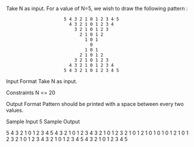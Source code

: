 Take N as input. For a value of N=5, we wish to draw the following pattern :

                          5 4 3 2 1 0 1 2 3 4 5
                            4 3 2 1 0 1 2 3 4 
                              3 2 1 0 1 2 3 
                                2 1 0 1 2 
                                  1 0 1 
                                    0 
                                  1 0 1 
                                2 1 0 1 2 
                              3 2 1 0 1 2 3 
                            4 3 2 1 0 1 2 3 4 
                          5 4 3 2 1 0 1 2 3 4 5
Input Format
Take N as input.

Constraints
N <= 20

Output Format
Pattern should be printed with a space between every two values.

Sample Input
5
Sample Output

 5 4 3 2 1 0 1 2 3 4 5
   4 3 2 1 0 1 2 3 4 
     3 2 1 0 1 2 3 
       2 1 0 1 2 
         1 0 1 
           0 
         1 0 1 
       2 1 0 1 2 
     3 2 1 0 1 2 3 
   4 3 2 1 0 1 2 3 4 
 5 4 3 2 1 0 1 2 3 4 5
